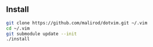 ## Install

```bash
git clone https://github.com/malirod/dotvim.git ~/.vim
cd ~/.vim
git submodule update --init
./install
```
